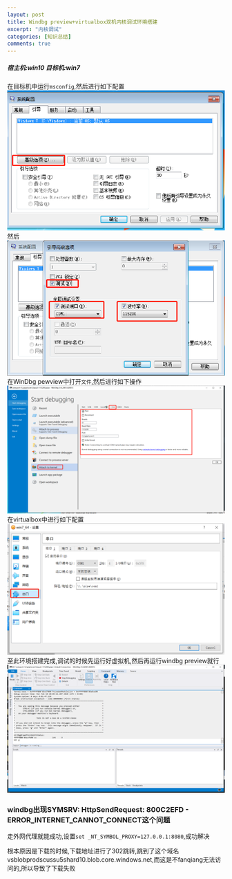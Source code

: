 ```yaml
---
layout: post
title: Windbg preview+virtualbox双机内核调试环境搭建
excerpt: "内核调试"
categories: [知识总结]
comments: true
---
```

##### 宿主机:win10 目标机:win7
在目标机中运行`msconfig`,然后进行如下配置
![Image text](https://raw.githubusercontent.com/snappyJack1/snappyjack1.github.io/master/img/宿主机配置.png)
然后
![Image text](https://raw.githubusercontent.com/snappyJack1/snappyjack1.github.io/master/img/宿主机配置2.png)
在WinDbg pewview中打开`文件`,然后进行如下操作
![Image text](https://raw.githubusercontent.com/snappyJack1/snappyjack1.github.io/master/img/windbgpreview配置.png)
在virtualbox中进行如下配置
![Image text](https://raw.githubusercontent.com/snappyJack1/snappyjack1.github.io/master/img/virtualbox配置.png)
至此环境搭建完成,调试的时候先运行好虚拟机,然后再运行windbg preview就行
![Image text](https://raw.githubusercontent.com/snappyJack1/snappyjack1.github.io/master/img/运行画面.png)

### windbg出现SYMSRV:  HttpSendRequest: 800C2EFD - ERROR_INTERNET_CANNOT_CONNECT这个问题
走外网代理就能成功,设置`set _NT_SYMBOL_PROXY=127.0.0.1:8080`,成功解决

根本原因是下载的时候,下载地址进行了302跳转,跳到了这个域名vsblobprodscussu5shard10.blob.core.windows.net,而这是不fanqiang无法访问的,所以导致了下载失败